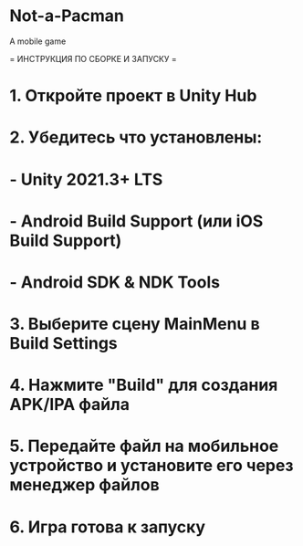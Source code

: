 # Not-a-Pacman
A mobile game

= ИНСТРУКЦИЯ ПО СБОРКЕ И ЗАПУСКУ =
# 1. Откройте проект в Unity Hub
# 2. Убедитесь что установлены:
#    - Unity 2021.3+ LTS
#    - Android Build Support (или iOS Build Support)
#    - Android SDK & NDK Tools
# 3. Выберите сцену MainMenu в Build Settings
# 4. Нажмите "Build" для создания APK/IPA файла
# 5. Передайте файл на мобильное устройство и установите его через менеджер файлов
# 6. Игра готова к запуску
